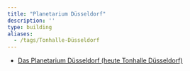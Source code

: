 ```yaml
---
title: "Planetarium Düsseldorf"
description: ''
type: building
aliases:
  - /tags/Tonhalle-Düsseldorf
---
```


* [Das Planetarium Düsseldorf (heute Tonhalle Düsseldorf)](https://de.wikipedia.org/wiki/Tonhalle_D%C3%BCsseldorf)
